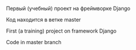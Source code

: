 Первый (учебный) проект на фреймворке Django

Код находится в ветке master



First (a training) project on framework Django

Code in master branch
